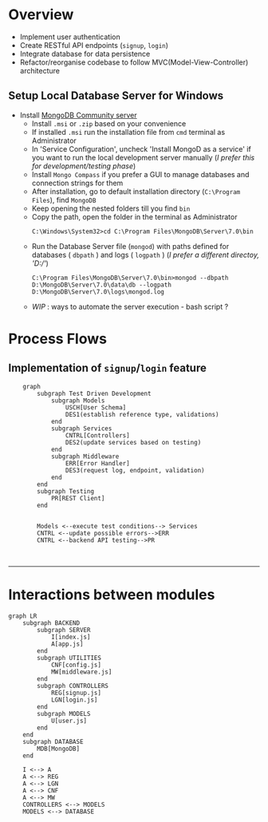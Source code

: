 # Overview
- Implement user authentication
- Create RESTful API endpoints (`signup`, `login`)
- Integrate database for data persistence
- Refactor/reorganise codebase to follow MVC(Model-View-Controller) architecture

## Setup Local Database Server for Windows
- Install [MongoDB Community server](https://www.mongodb.com/try/download/community?tck=docs_server)
    - Install `.msi` or `.zip` based on your convenience
    - If installed `.msi` run the installation file from `cmd` terminal as Administrator
    - In 'Service Configuration', uncheck 'Install MongoD as a service' if you want to run the local development server manually (*I prefer this for development/testing phase*)
    - Install `Mongo Compass` if you prefer a GUI to manage databases and connection strings for them
    - After installation, go to default installation directory (`C:\Program Files`), find `MongoDB`
    - Keep opening the nested folders till you find `bin`
    - Copy the path, open the folder in the terminal as Administrator
        ```terminal
        C:\Windows\System32>cd C:\Program Files\MongoDB\Server\7.0\bin
        ```
    - Run the Database Server file (`mongod`) with paths defined for databases ( `dbpath` ) and logs ( `logpath` ) (*I prefer a different directoy, 'D:/'*)
        ```terminal
        C:\Program Files\MongoDB\Server\7.0\bin>mongod --dbpath D:\MongoDB\Server\7.0\data\db --logpath D:\MongoDB\Server\7.0\logs\mongod.log
        ```
    - *WIP* : ways to automate the server execution - bash script ?

# Process Flows
## Implementation of `signup`/`login` feature
```mermaid
    graph
        subgraph Test Driven Development
            subgraph Models
                USCH[User Schema]
                DES1(establish reference type, validations)
            end
            subgraph Services
                CNTRL[Controllers]
                DES2(update services based on testing)
            end
            subgraph Middleware
                ERR[Error Handler]
                DES3(request log, endpoint, validation)
            end
        end
        subgraph Testing
            PR[REST Client]
        end


        Models <--execute test conditions--> Services
        CNTRL <--update possible errors-->ERR
        CNTRL <--backend API testing-->PR
```

<br>
<hr>

# Interactions between modules
```mermaid
graph LR
    subgraph BACKEND
        subgraph SERVER
            I[index.js]
            A[app.js]
        end
        subgraph UTILITIES
            CNF[config.js]
            MW[middleware.js]
        end
        subgraph CONTROLLERS
            REG[signup.js]
            LGN[login.js]
        end
        subgraph MODELS
            U[user.js]
        end
    end
    subgraph DATABASE
        MDB[MongoDB]
    end

    I <--> A
    A <--> REG
    A <--> LGN
    A <--> CNF
    A <--> MW
    CONTROLLERS <--> MODELS
    MODELS <--> DATABASE
```
